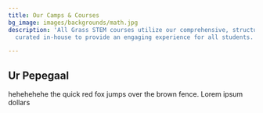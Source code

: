 ```yaml
---
title: Our Camps & Courses
bg_image: images/backgrounds/math.jpg
description: 'All Grass STEM courses utilize our comprehensive, structured curriculum
  curated in-house to provide an engaging experience for all students. '

---
```


## Ur Pepegaal
hehehehehe the quick red fox jumps over the brown fence. Lorem ipsum
dollars
